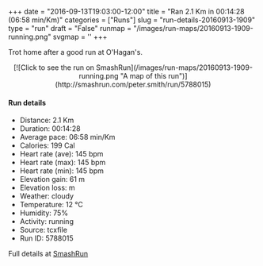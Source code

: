 +++
date = "2016-09-13T19:03:00-12:00"
title = "Ran 2.1 Km in 00:14:28 (06:58 min/Km)"
categories = ["Runs"]
slug = "run-details-20160913-1909"
type = "run"
draft = "False"
runmap = "/images/run-maps/20160913-1909-running.png"
svgmap = '<polyline points="56 0, 56 1, 57 1, 56 3, 55 6, 53 11, 53 12, 54 12, 54 12, 56 14, 59 16, 59 19, 56 26, 57 26, 57 26, 54 30, 54 31, 53 32, 54 33, 53 33, 51 36, 50 38, 50 40, 49 41, 48 43, 44 47, 43 49, 42 51, 41 54, 42 57, 42 59, 43 61, 43 64, 43 65, 43 67, 45 71, 45 77, 46 78, 49 78, 50 79, 50 79, 57 80, 57 81, 58 82, 57 83, 56 85, 55 87, 55 88, 55 88, 54 88, 54 90, 52 95, 49 100">'
+++

Trot home after a good run at O'Hagan's. 

<!--more-->

<center>
[![Click to see the run on SmashRun](/images/run-maps/20160913-1909-running.png "A map of this run")](http://smashrun.com/peter.smith/run/5788015)
</center>

#### Run details

* Distance: 2.1 Km
* Duration: 00:14:28
* Average pace: 06:58 min/Km
* Calories: 199 Cal
* Heart rate (ave): 145 bpm
* Heart rate (max): 145 bpm
* Heart rate (min): 145 bpm
* Elevation gain: 61 m
* Elevation loss:  m
* Weather: cloudy
* Temperature: 12 &deg;C
* Humidity: 75%
* Activity: running
* Source: tcxfile
* Run ID: 5788015

Full details at [SmashRun](http://smashrun.com/peter.smith/run/5788015)